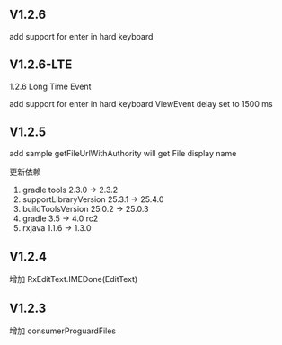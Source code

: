 ## V1.2.6
add support for enter in hard keyboard

## V1.2.6-LTE
1.2.6 Long Time Event

add support for enter in hard keyboard
ViewEvent delay set to 1500 ms

## V1.2.5

add sample
getFileUrlWithAuthority will get File display name

更新依赖 
1. gradle tools 2.3.0 -> 2.3.2
1. supportLibraryVersion 25.3.1 -> 25.4.0
1. buildToolsVersion 25.0.2 -> 25.0.3
1. gradle 3.5 -> 4.0 rc2
1. rxjava 1.1.6 -> 1.3.0

## V1.2.4

增加 RxEditText.IMEDone(EditText)

## V1.2.3

增加 consumerProguardFiles
